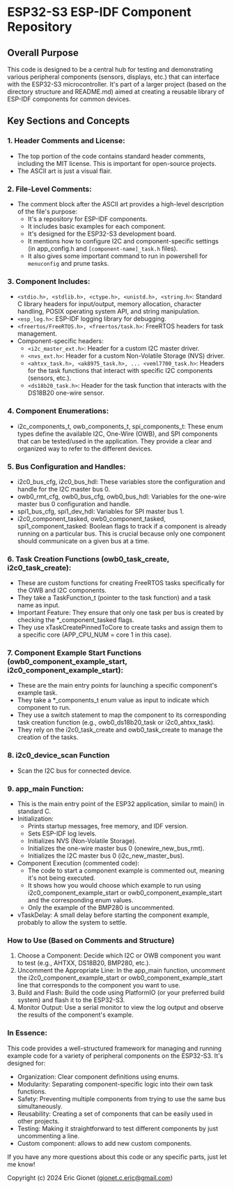 # ESP32-S3 ESP-IDF Component Repository
## Overall Purpose

This code is designed to be a central hub for testing and demonstrating various peripheral components (sensors, displays, etc.) that can interface with the ESP32-S3 microcontroller. It's part of a larger project (based on the directory structure and README.md) aimed at creating a reusable library of ESP-IDF components for common devices.

## Key Sections and Concepts

### 1. Header Comments and License:

- The top portion of the code contains standard header comments, including the MIT license. This is important for open-source projects.
- The ASCII art is just a visual flair.

### 2. File-Level Comments:

- The comment block after the ASCII art provides a high-level description of the file's purpose:
    - It's a repository for ESP-IDF components.
    - It includes basic examples for each component.
    - It's designed for the ESP32-S3 development board.
    - It mentions how to configure I2C and component-specific settings (in app_config.h and `[component-name]_task.h` files).
    - It also gives some important command to run in powershell for `menuconfig` and prune tasks.

### 3. Component Includes:

- ```<stdio.h>, <stdlib.h>, <ctype.h>, <unistd.h>, <string.h>```: Standard C library headers for input/output, memory allocation, character handling, POSIX operating system API, and string manipulation.
- ```<esp_log.h>```: ESP-IDF logging library for debugging.
- ```<freertos/FreeRTOS.h>, <freertos/task.h>```: FreeRTOS headers for task management.
- Component-specific headers:
    - ```<i2c_master_ext.h>```: Header for a custom I2C master driver.
    - ```<nvs_ext.h>```: Header for a custom Non-Volatile Storage (NVS) driver.
    - ```<ahtxx_task.h>, <ak8975_task.h>, ... <veml7700_task.h>```: Headers for the task functions that interact with specific I2C components (sensors, etc.).
    - ```<ds18b20_task.h>```: Header for the task function that interacts with the DS18B20 one-wire sensor.

### 4. Component Enumerations:

- i2c_components_t, owb_components_t, spi_components_t: These enum types define the available I2C, One-Wire (OWB), and SPI components that can be tested/used in the application. They provide a clear and organized way to refer to the different devices.

### 5. Bus Configuration and Handles:

- i2c0_bus_cfg, i2c0_bus_hdl: These variables store the configuration and handle for the I2C master bus 0.
- owb0_rmt_cfg, owb0_bus_cfg, owb0_bus_hdl: Variables for the one-wire master bus 0 configuration and handle.
- spi1_bus_cfg, spi1_dev_hdl: Variables for SPI master bus 1.
- i2c0_component_tasked, owb0_component_tasked, spi1_component_tasked: Boolean flags to track if a component is already running on a particular bus. This is crucial because only one component should communicate on a given bus at a time.

### 6. Task Creation Functions (owb0_task_create, i2c0_task_create):

- These are custom functions for creating FreeRTOS tasks specifically for the OWB and I2C components.
- They take a TaskFunction_t (pointer to the task function) and a task name as input.
- Important Feature: They ensure that only one task per bus is created by checking the *_component_tasked flags.
- They use xTaskCreatePinnedToCore to create tasks and assign them to a specific core (APP_CPU_NUM = core 1 in this case).

### 7. Component Example Start Functions (owb0_component_example_start, i2c0_component_example_start):

- These are the main entry points for launching a specific component's example task.
- They take a *_components_t enum value as input to indicate which component to run.
- They use a switch statement to map the component to its corresponding task creation function (e.g., owb0_ds18b20_task or i2c0_ahtxx_task).
- They rely on the i2c0_task_create and owb0_task_create to manage the creation of the tasks.

### 8. i2c0_device_scan Function

- Scan the I2C bus for connected device.

### 9. app_main Function:

- This is the main entry point of the ESP32 application, similar to main() in standard C.
- Initialization:
    - Prints startup messages, free memory, and IDF version.
    - Sets ESP-IDF log levels.
    - Initializes NVS (Non-Volatile Storage).
    - Initializes the one-wire master bus 0 (onewire_new_bus_rmt).
    - Initializes the I2C master bus 0 (i2c_new_master_bus).
- Component Execution (commented code):
    - The code to start a component example is commented out, meaning it's not being executed.
    - It shows how you would choose which example to run using i2c0_component_example_start or owb0_component_example_start and the corresponding enum values.
    - Only the example of the BMP280 is uncommented.
- vTaskDelay: A small delay before starting the component example, probably to allow the system to settle.

### How to Use (Based on Comments and Structure)

1. Choose a Component: Decide which I2C or OWB component you want to test (e.g., AHTXX, DS18B20, BMP280, etc.).
2. Uncomment the Appropriate Line: In the app_main function, uncomment the i2c0_component_example_start or owb0_component_example_start line that corresponds to the component you want to use.
3. Build and Flash: Build the code using PlatformIO (or your preferred build system) and flash it to the ESP32-S3.
4. Monitor Output: Use a serial monitor to view the log output and observe the results of the component's example.

### In Essence:

This code provides a well-structured framework for managing and running example code for a variety of peripheral components on the ESP32-S3. It's designed for:

- Organization: Clear component definitions using enums.
- Modularity: Separating component-specific logic into their own task functions.
- Safety: Preventing multiple components from trying to use the same bus simultaneously.
- Reusability: Creating a set of components that can be easily used in other projects.
- Testing: Making it straightforward to test different components by just uncommenting a line.
- Custom component: allows to add new custom components.

If you have any more questions about this code or any specific parts, just let me know!



Copyright (c) 2024 Eric Gionet (gionet.c.eric@gmail.com)